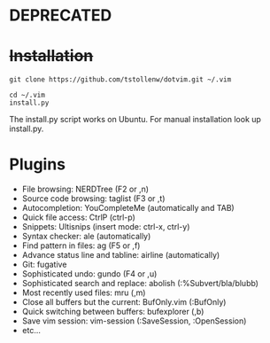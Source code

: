 DEPRECATED
===============




~~Installation~~
============

    git clone https://github.com/tstollenw/dotvim.git ~/.vim

    cd ~/.vim
    install.py

The install.py script works on Ubuntu. For manual installation look up install.py.


Plugins
=======

- File browsing: NERDTree (F2 or ,n)
- Source code browsing: taglist (F3 or ,t)
- Autocompletion: YouCompleteMe (automatically and TAB)
- Quick file access: CtrlP (ctrl-p)
- Snippets: Ultisnips (insert mode: ctrl-x, ctrl-y)
- Syntax checker: ale (automatically)
- Find pattern in files: ag (F5 or ,f)
- Advance status line and tabline: airline (automatically)
- Git: fugative
- Sophisticated undo: gundo (F4 or ,u)
- Sophisticated search and replace: abolish (:%Subvert/bla/blubb)
- Most recently used files: mru (,m)
- Close all buffers but the current: BufOnly.vim (:BufOnly)
- Quick switching between buffers: bufexplorer (,b)
- Save vim session: vim-session (:SaveSession, :OpenSession)
- etc...
